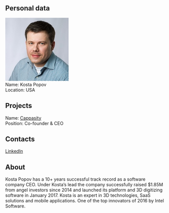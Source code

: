 ## Personal data
![kosta popov photo](photo/kosta_popov.jpg)  
Name:   Kosta Popov  
Location: USA  
## Projects 
Name: [Cappasity](../projects/cappasity.md)  
Position: Co-founder & CEO   
## Contacts
[LinkedIn](https://www.linkedin.com/in/popovks/)    
## About
Kosta Popov has a 10+ years successful track record as a software company CEO. Under Kosta’s lead the company successfully raised $1.85M from angel investors since 2014 and launched its platform and 3D digitizing software in January 2017. Kosta is an expert in 3D technologies, SaaS solutions and mobile applications. One of the top innovators of 2016 by Intel Software.
